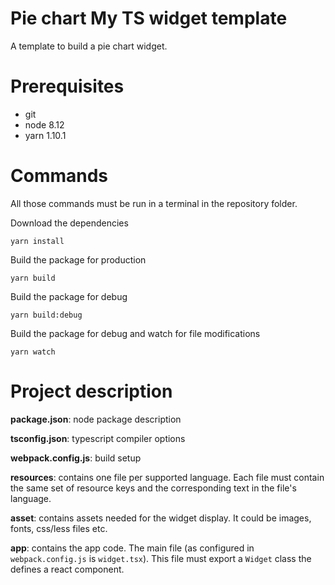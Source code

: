 Pie chart My TS widget template
===============================

A template to build a pie chart widget.

Prerequisites
=============

- git
- node 8.12
- yarn 1.10.1

Commands
========

All those commands must be run in a terminal in the repository folder.

Download the dependencies

```
yarn install
```

Build the package for production

```
yarn build
```

Build the package for debug

```
yarn build:debug
```

Build the package for debug and watch for file modifications

```
yarn watch
```

Project description
===================

**package.json**: node package description

**tsconfig.json**: typescript compiler options

**webpack.config.js**: build setup

**resources**: contains one file per supported language. Each file must contain
the same set of resource keys and the corresponding text in the file's
language.

**asset**: contains assets needed for the widget display. It could be images,
fonts, css/less files etc.

**app**: contains the app code. The main file (as configured in
`webpack.config.js` is `widget.tsx`). This file must export a `Widget` class
the defines a react component.
